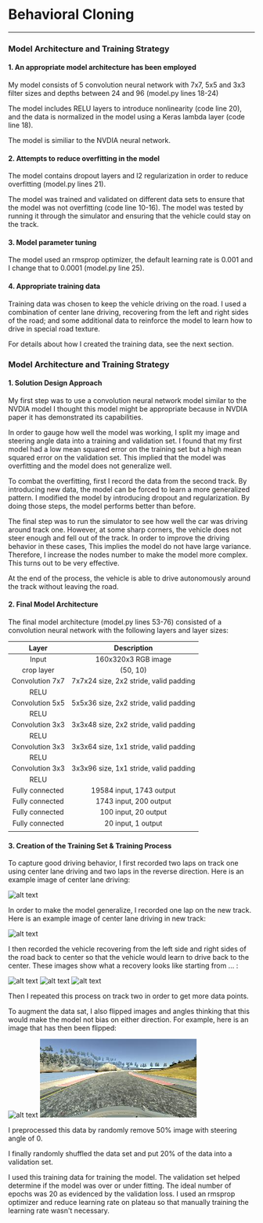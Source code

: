 # **Behavioral Cloning** 

[//]: # (Image References)

[image2]: ./examples/center_2017_07_13_23_45_58_498.png "new track"
[image3]: ./examples/center_2017_07_13_19_20_34_746.png "Recovery Image"
[image4]: ./examples/center_2017_07_13_19_20_35_448.png "Recovery Image"
[image5]: ./examples/center_2017_07_13_19_20_35_826.png "Recovery Image"
[image6]: ./examples/center_2017_07_13_18_54_58_883.png "Normal Image"
[image7]: ./examples/center_2017_07_13_18_54_58_883_flip.png "Flipped Image"
 
---
### Model Architecture and Training Strategy

#### 1. An appropriate model architecture has been employed

My model consists of 5 convolution neural network with 7x7, 5x5 and 3x3 filter sizes and depths between 24 and 96 (model.py lines 18-24) 

The model includes RELU layers to introduce nonlinearity (code line 20), and the data is normalized in the model using a Keras lambda layer (code line 18).

The model is similiar to the NVDIA neural network.

#### 2. Attempts to reduce overfitting in the model

The model contains dropout layers and l2 regularization in order to reduce overfitting (model.py lines 21). 

The model was trained and validated on different data sets to ensure that the model was not overfitting (code line 10-16). The model was tested by running it through the simulator and ensuring that the vehicle could stay on the track.

#### 3. Model parameter tuning

The model used an rmsprop optimizer, the default learning rate is 0.001 and I change that to 0.0001 (model.py line 25).

#### 4. Appropriate training data

Training data was chosen to keep the vehicle driving on the road. I used a combination of center lane driving, recovering from the left and right sides of the road; and some additional data to reinforce the model to learn how to drive in special road texture. 

For details about how I created the training data, see the next section. 

### Model Architecture and Training Strategy

#### 1. Solution Design Approach

My first step was to use a convolution neural network model similar to the NVDIA model I thought this model might be appropriate because in NVDIA paper it has demonstrated its capabilities.

In order to gauge how well the model was working, I split my image and steering angle data into a training and validation set. I found that my first model had a low mean squared error on the training set but a high mean squared error on the validation set. This implied that the model was overfitting and the model does not generalize well.

To combat the overfitting, first I record the data from the second track. By introducing new data, the model can be forced to learn a more generalized pattern. I modified the model by introducing dropout and regularization. By doing those steps, the model performs better than before. 

The final step was to run the simulator to see how well the car was driving around track one. However, at some sharp corners, the vehicle does not steer enough and fell out of the track. In order to improve the driving behavior in these cases, This implies the model do not have large variance. Therefore, I increase the nodes number to make the model more complex. This turns out to be very effective.

At the end of the process, the vehicle is able to drive autonomously around the track without leaving the road.

#### 2. Final Model Architecture

The final model architecture (model.py lines 53-76) consisted of a convolution neural network with the following layers and layer sizes:

| Layer         		|     Description	        					| 
|:---------------------:|:---------------------------------------------:| 
| Input         		| 160x320x3 RGB image   				    	|
| crop layer         	| (50, 10)                                      | 
| Convolution 7x7     	| 7x7x24 size, 2x2 stride, valid padding        |
| RELU					|												|
| Convolution 5x5     	| 5x5x36 size, 2x2 stride, valid padding        |
| RELU					|												|
| Convolution 3x3     	| 3x3x48 size, 2x2 stride, valid padding        |
| RELU					|												|
| Convolution 3x3     	| 3x3x64 size, 1x1 stride, valid padding        |
| RELU					|												|
| Convolution 3x3     	| 3x3x96 size, 1x1 stride, valid padding        |
| RELU					|												|
| Fully connected		| 19584 input, 1743 output       				|
| Fully connected		| 1743 input, 200 output 						|
| Fully connected		| 100 input, 20 output     				    	|
| Fully connected		| 20 input, 1 output     				    	|
|						|												|

#### 3. Creation of the Training Set & Training Process

To capture good driving behavior, I first recorded two laps on track one using center lane driving and two laps in the reverse direction. Here is an example image of center lane driving:

![alt text][image6]

In order to make the model generalize, I recorded one lap on the new track. Here is an example image of center lane driving in new track:

![alt text][image2]

I then recorded the vehicle recovering from the left side and right sides of the road back to center so that the vehicle would learn to drive back to the center. These images show what a recovery looks like starting from ... :

![alt text][image3]
![alt text][image4]
![alt text][image5]

Then I repeated this process on track two in order to get more data points.

To augment the data sat, I also flipped images and angles thinking that this would make the model not bias on either direction. For example, here is an image that has then been flipped:

![alt text][image6]
![alt text][image7]

I preprocessed this data by randomly remove 50% image with steering angle of 0.

I finally randomly shuffled the data set and put 20% of the data into a validation set. 

I used this training data for training the model. The validation set helped determine if the model was over or under fitting. The ideal number of epochs was 20 as evidenced by the validation loss. I used an rmsprop optimizer and reduce learning rate on plateau so that manually training the learning rate wasn't necessary.
